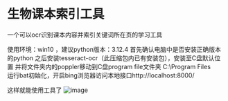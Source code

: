 # 生物课本索引工具
一个可以ocr识别课本内容并索引关键词所在页的学习工具


使用环境：win10 ，建议python版本：3.12.4
首先确认电脑中是否安装正确版本的python
之后安装tesseract-ocr（此压缩包内已有安装包），安装至C盘默认位置
并将文件夹内的poppler移动到C盘program file文件夹 C:\Program Files\
运行bat初始化，开启bing浏览器访问本地接口http://localhost:8000/

这样就能使用工具了
![image](https://github.com/user-attachments/assets/636f9fc5-76fb-49f5-adc2-5bf87ad99d01)
